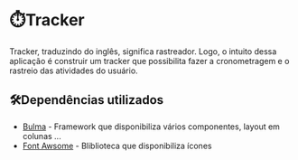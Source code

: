 # ⏱️Tracker

Tracker, traduzindo do inglês, significa rastreador. Logo, o intuito dessa aplicação é construir um tracker que possibilita fazer a cronometragem e o rastreio das atividades do usuário.

## 🛠️Dependências utilizados
* [Bulma](https://bulma.io/) - Framework que disponibiliza vários componentes, layout em colunas ...
* [Font Awsome](https://fontawesome.com/) - Bliblioteca que disponibiliza ícones